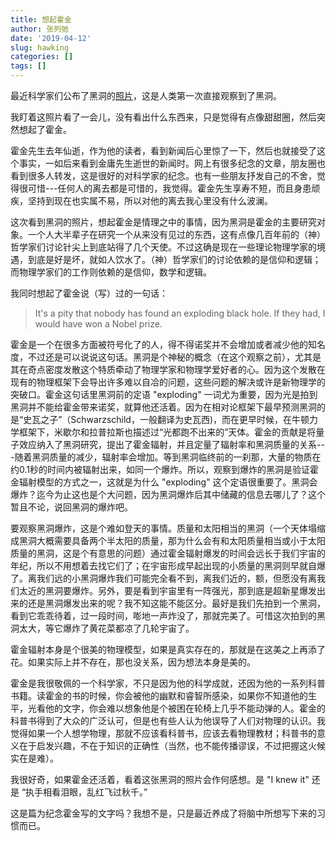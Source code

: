 ```yaml
---
title: 想起霍金
author: 张列弛
date: '2019-04-12'
slug: hawking
categories: []
tags: []
---
```

最近科学家们公布了黑洞的[照片](https://www.bbc.com/news/science-environment-47873592)，这是人类第一次直接观察到了黑洞。  

我盯着这照片看了一会儿，没有看出什么东西来，只是觉得有点像甜甜圈，然后突然想起了霍金。  

霍金先生去年仙逝，作为他的读者，看到新闻后心里惊了一下，然后也就接受了这个事实，一如后来看到金庸先生逝世的新闻时。网上有很多纪念的文章，朋友圈也看到很多人转发，这是很好的对科学家的纪念。也有一些朋友抒发自己的不舍，觉得很可惜---任何人的离去都是可惜的，我觉得。霍金先生享寿不短，而且身患顽疾，坚持到现在也实属不易，所以对他的离去我心里没有什么波澜。   

这次看到黑洞的照片，想起霍金是情理之中的事情，因为黑洞是霍金的主要研究对象。一个人大半辈子在研究一个从来没有见过的东西，这有点像几百年前的（神）哲学家们讨论针尖上到底站得了几个天使。不过这确是现在一些理论物理学家的境遇，到底是好是坏，就如人饮水了。（神）哲学家们的讨论依赖的是信仰和逻辑；而物理学家们的工作则依赖的是信仰，数学和逻辑。 

我同时想起了霍金说（写）过的一句话：

>It's a pity that nobody has found an exploding black hole. If they had, I would have won a Nobel prize.

霍金是一个在很多方面被符号化了的人，得不得诺奖并不会增加或者减少他的知名度，不过还是可以说说这句话。黑洞是个神秘的概念（在这个观察之前），尤其是其在奇点密度发散这个特质牵动了物理学家和物理学爱好者的心。因为这个发散在现有的物理框架下会导出许多难以自冾的问题，这些问题的解决或许是新物理学的突破口。霍金这句话里黑洞前的定语 "exploding" 一词尤为重要，因为光是拍到黑洞并不能给霍金带来诺奖，就算他还活着。因为在相对论框架下最早预测黑洞的是“史瓦之子”（Schwarzschild，一般翻译为史瓦西)，而在更早时候，在牛顿力学框架下，米歇尔和拉普拉斯也描述过“光都跑不出来的”天体。霍金的贡献是将量子效应纳入了黑洞研究，提出了霍金辐射，并且定量了辐射率和黑洞质量的关系---随着黑洞质量的减少，辐射率会增加。等到黑洞临终前的一刹那，大量的物质在约0.1秒的时间内被辐射出来，如同一个爆炸。所以，观察到爆炸的黑洞是验证霍金辐射模型的方式之一，这就是为什么 "exploding" 这个定语很重要了。黑洞会爆炸？迄今为止这也是个大问题，因为黑洞爆炸后其中储藏的信息去哪儿了？这个暂且不论，说回黑洞的爆炸吧。       

要观察黑洞爆炸，这是个难如登天的事情。质量和太阳相当的黑洞（一个天体塌缩成黑洞大概需要具备两个半太阳的质量，那为什么会有和太阳质量相当或小于太阳质量的黑洞，这是个有意思的问题）通过霍金辐射爆发的时间会远长于我们宇宙的年纪，所以不用想着去找它们了；在宇宙形成早起出现的小质量的黑洞则早就自爆了。离我们远的小黑洞爆炸我们可能完全看不到，离我们近的，额，但愿没有离我们太近的黑洞要爆炸。另外，要是看到宇宙里有一阵强光，那到底是超新星爆发出来的还是黑洞爆发出来的呢？我不知这能不能区分。最好是我们先拍到一个黑洞，看到它乖乖待着，过一段时间，嘭地一声炸没了，那就完美了。可惜这次拍到的黑洞太大，等它爆炸了黄花菜都凉了几轮宇宙了。   

霍金辐射本身是个很美的物理模型，如果是真实存在的，那就是在这美之上再添了花。如果实际上并不存在，那也没关系，因为想法本身是美的。  

霍金是我很敬佩的一个科学家，不只是因为他的科学成就，还因为他的一系列科普书籍。读霍金的书的时候，你会被他的幽默和睿智所感染，如果你不知道他的生平，光看他的文字，你会难以想象他是个被困在轮椅上几乎不能动弹的人。霍金的科普书得到了大众的广泛认可，但是也有些人认为他误导了人们对物理的认识。我觉得如果一个人想学物理，那就不应该看科普书，应该去看物理教材；科普书的意义在于启发兴趣，不在于知识的正确性（当然，也不能传播谬误，不过把握这火候实在是难）。   

我很好奇，如果霍金还活着，看着这张黑洞的照片会作何感想。是 "I knew it" 还是 “执手相看泪眼，乱红飞过秋千。”

这是篇为纪念霍金写的文字吗？我想不是，只是最近养成了将脑中所想写下来的习惯而已。
